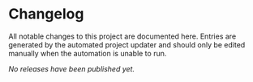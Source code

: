 # Changelog

All notable changes to this project are documented here. Entries are generated
by the automated project updater and should only be edited manually when the
automation is unable to run.

<!-- CHANGELOG:START -->

_No releases have been published yet._

<!-- CHANGELOG:END -->
